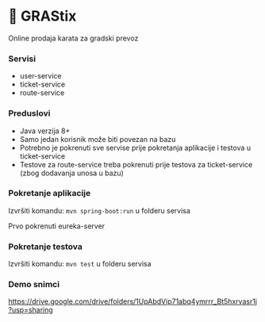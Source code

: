 # 🎫 GRAStix 

Online prodaja karata za gradski prevoz 

### Servisi

* user-service
* ticket-service
* route-service

### Preduslovi

* Java verzija 8+
* Samo jedan korisnik može biti povezan na bazu
* Potrebno je pokrenuti sve servise prije pokretanja aplikacije i testova u ticket-service
* Testove za route-service treba pokrenuti prije testova za ticket-service (zbog dodavanja unosa u bazu)

### Pokretanje aplikacije

Izvršiti komandu: ```mvn spring-boot:run``` u folderu servisa

Prvo pokrenuti eureka-server

### Pokretanje testova

Izvršiti komandu: ```mvn test``` u folderu servisa


### Demo snimci
https://drive.google.com/drive/folders/1UpAbdVip71abq4ymrrr_Bt5hxrvasr1j?usp=sharing


